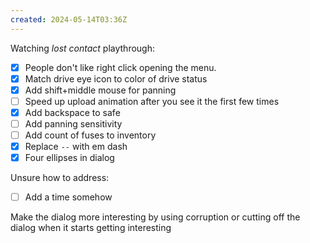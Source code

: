 ```yaml
---
created: 2024-05-14T03:36Z
---
```


Watching _lost contact_ playthrough:

- [x] People don't like right click opening the menu.
- [x] Match drive eye icon to color of drive status
- [x] Add shift+middle mouse for panning
- [ ] Speed up upload animation after you see it the first few times
- [x] Add backspace to safe
- [ ] Add panning sensitivity
- [ ] Add count of fuses to inventory
- [x] Replace `--` with em dash
- [x] Four ellipses in dialog

Unsure how to address:
- [ ] Add a time somehow

Make the dialog more interesting by using corruption or cutting off the dialog when it starts getting interesting
